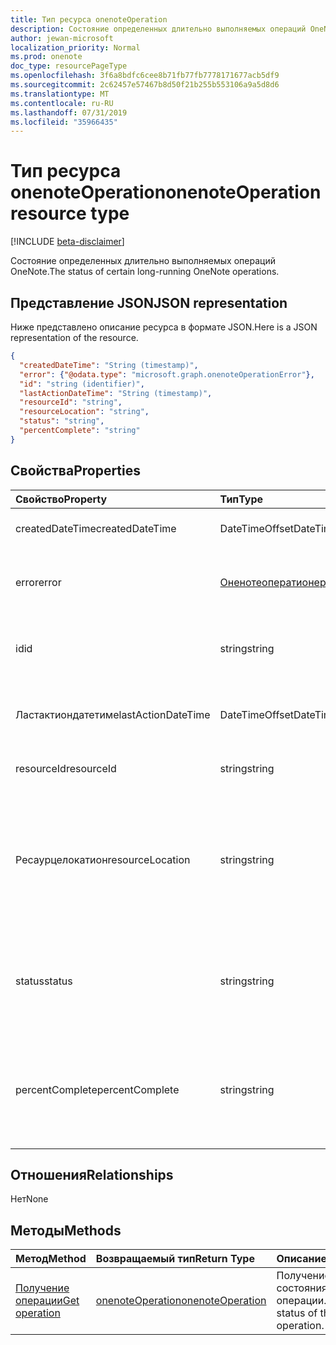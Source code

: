 ```yaml
---
title: Тип ресурса onenoteOperation
description: Состояние определенных длительно выполняемых операций OneNote.
author: jewan-microsoft
localization_priority: Normal
ms.prod: onenote
doc_type: resourcePageType
ms.openlocfilehash: 3f6a8bdfc6cee8b71fb77fb7778171677acb5df9
ms.sourcegitcommit: 2c62457e57467b8d50f21b255b553106a9a5d8d6
ms.translationtype: MT
ms.contentlocale: ru-RU
ms.lasthandoff: 07/31/2019
ms.locfileid: "35966435"
---
```

# <a name="onenoteoperation-resource-type"></a><span data-ttu-id="77718-103">Тип ресурса onenoteOperation</span><span class="sxs-lookup"><span data-stu-id="77718-103">onenoteOperation resource type</span></span>

[!INCLUDE [beta-disclaimer](../../includes/beta-disclaimer.md)]

<span data-ttu-id="77718-104">Состояние определенных длительно выполняемых операций OneNote.</span><span class="sxs-lookup"><span data-stu-id="77718-104">The status of certain long-running OneNote operations.</span></span>

## <a name="json-representation"></a><span data-ttu-id="77718-105">Представление JSON</span><span class="sxs-lookup"><span data-stu-id="77718-105">JSON representation</span></span>

<span data-ttu-id="77718-106">Ниже представлено описание ресурса в формате JSON.</span><span class="sxs-lookup"><span data-stu-id="77718-106">Here is a JSON representation of the resource.</span></span>

<!-- {
  "blockType": "resource",
  "optionalProperties": [

  ],
  "@odata.type": "microsoft.graph.onenoteOperation"
}-->

```json
{
  "createdDateTime": "String (timestamp)",
  "error": {"@odata.type": "microsoft.graph.onenoteOperationError"},
  "id": "string (identifier)",
  "lastActionDateTime": "String (timestamp)",
  "resourceId": "string",
  "resourceLocation": "string",
  "status": "string",
  "percentComplete": "string"
}

```
## <a name="properties"></a><span data-ttu-id="77718-107">Свойства</span><span class="sxs-lookup"><span data-stu-id="77718-107">Properties</span></span>
| <span data-ttu-id="77718-108">Свойство</span><span class="sxs-lookup"><span data-stu-id="77718-108">Property</span></span>     | <span data-ttu-id="77718-109">Тип</span><span class="sxs-lookup"><span data-stu-id="77718-109">Type</span></span>   |<span data-ttu-id="77718-110">Описание</span><span class="sxs-lookup"><span data-stu-id="77718-110">Description</span></span>|
|:---------------|:--------|:----------|
|<span data-ttu-id="77718-111">createdDateTime</span><span class="sxs-lookup"><span data-stu-id="77718-111">createdDateTime</span></span>| <span data-ttu-id="77718-112">DateTimeOffset</span><span class="sxs-lookup"><span data-stu-id="77718-112">DateTimeOffset</span></span> |<span data-ttu-id="77718-113">Время начала операции.</span><span class="sxs-lookup"><span data-stu-id="77718-113">The start time of the operation.</span></span>|
|<span data-ttu-id="77718-114">error</span><span class="sxs-lookup"><span data-stu-id="77718-114">error</span></span>|[<span data-ttu-id="77718-115">Оненотеоператионеррор</span><span class="sxs-lookup"><span data-stu-id="77718-115">onenoteOperationError</span></span>](onenoteoperationerror.md)|<span data-ttu-id="77718-116">Ошибка, возвращенная операцией.</span><span class="sxs-lookup"><span data-stu-id="77718-116">The error returned by the operation.</span></span>|
|<span data-ttu-id="77718-117">id</span><span class="sxs-lookup"><span data-stu-id="77718-117">id</span></span>|<span data-ttu-id="77718-118">string</span><span class="sxs-lookup"><span data-stu-id="77718-118">string</span></span>|<span data-ttu-id="77718-119">Идентификатор операции. Только для чтения.</span><span class="sxs-lookup"><span data-stu-id="77718-119">The operation id. Read-only.</span></span>|
|<span data-ttu-id="77718-120">Ластактиондатетиме</span><span class="sxs-lookup"><span data-stu-id="77718-120">lastActionDateTime</span></span>| <span data-ttu-id="77718-121">DateTimeOffset</span><span class="sxs-lookup"><span data-stu-id="77718-121">DateTimeOffset</span></span> |<span data-ttu-id="77718-122">Время последнего действия операции.</span><span class="sxs-lookup"><span data-stu-id="77718-122">The time of the last action of the operation.</span></span>|
|<span data-ttu-id="77718-123">resourceId</span><span class="sxs-lookup"><span data-stu-id="77718-123">resourceId</span></span>|<span data-ttu-id="77718-124">string</span><span class="sxs-lookup"><span data-stu-id="77718-124">string</span></span>|<span data-ttu-id="77718-125">Идентификатор ресурса.</span><span class="sxs-lookup"><span data-stu-id="77718-125">The resource id.</span></span>|
|<span data-ttu-id="77718-126">Ресаурцелокатион</span><span class="sxs-lookup"><span data-stu-id="77718-126">resourceLocation</span></span>|<span data-ttu-id="77718-127">string</span><span class="sxs-lookup"><span data-stu-id="77718-127">string</span></span>|<span data-ttu-id="77718-128">URI ресурса для объекта.</span><span class="sxs-lookup"><span data-stu-id="77718-128">The resource URI for the object.</span></span> <span data-ttu-id="77718-129">Например, URI ресурса для скопированной страницы или раздела.</span><span class="sxs-lookup"><span data-stu-id="77718-129">For example, the resource URI for a copied page or section.</span></span> |
|<span data-ttu-id="77718-130">status</span><span class="sxs-lookup"><span data-stu-id="77718-130">status</span></span>|<span data-ttu-id="77718-131">string</span><span class="sxs-lookup"><span data-stu-id="77718-131">string</span></span>|<span data-ttu-id="77718-132">Текущее состояние операции: `notstarted`, `running`,, `completed``failed`</span><span class="sxs-lookup"><span data-stu-id="77718-132">The current status of the operation: `notstarted`, `running`, `completed`, `failed`</span></span> |
|<span data-ttu-id="77718-133">percentComplete</span><span class="sxs-lookup"><span data-stu-id="77718-133">percentComplete</span></span>|<span data-ttu-id="77718-134">string</span><span class="sxs-lookup"><span data-stu-id="77718-134">string</span></span>|<span data-ttu-id="77718-135">Процент завершения операции, если операция все еще находится в `running` состоянии.</span><span class="sxs-lookup"><span data-stu-id="77718-135">The operation percent complete if the operation is still in `running` status</span></span>

## <a name="relationships"></a><span data-ttu-id="77718-136">Отношения</span><span class="sxs-lookup"><span data-stu-id="77718-136">Relationships</span></span>
<span data-ttu-id="77718-137">Нет</span><span class="sxs-lookup"><span data-stu-id="77718-137">None</span></span>


## <a name="methods"></a><span data-ttu-id="77718-138">Методы</span><span class="sxs-lookup"><span data-stu-id="77718-138">Methods</span></span>

| <span data-ttu-id="77718-139">Метод</span><span class="sxs-lookup"><span data-stu-id="77718-139">Method</span></span>           | <span data-ttu-id="77718-140">Возвращаемый тип</span><span class="sxs-lookup"><span data-stu-id="77718-140">Return Type</span></span>    |<span data-ttu-id="77718-141">Описание</span><span class="sxs-lookup"><span data-stu-id="77718-141">Description</span></span>|
|:---------------|:--------|:----------|
|[<span data-ttu-id="77718-142">Получение операции</span><span class="sxs-lookup"><span data-stu-id="77718-142">Get operation</span></span>](../api/onenoteoperation-get.md) | [<span data-ttu-id="77718-143">onenoteOperation</span><span class="sxs-lookup"><span data-stu-id="77718-143">onenoteOperation</span></span>](onenoteoperation.md) |<span data-ttu-id="77718-144">Получение состояния операции.</span><span class="sxs-lookup"><span data-stu-id="77718-144">Get the status of the operation.</span></span> |

<!-- uuid: 8fcb5dbc-d5aa-4681-8e31-b001d5168d79
2015-10-25 14:57:30 UTC -->
<!--
{
  "type": "#page.annotation",
  "description": "onenoteOperation resource",
  "keywords": "",
  "section": "documentation",
  "tocPath": "",
  "suppressions": []
}
-->
